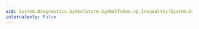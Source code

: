 ```yaml
---
uid: System.Diagnostics.SymbolStore.SymbolToken.op_Inequality(System.Diagnostics.SymbolStore.SymbolToken,System.Diagnostics.SymbolStore.SymbolToken)
internalonly: False
---
```

